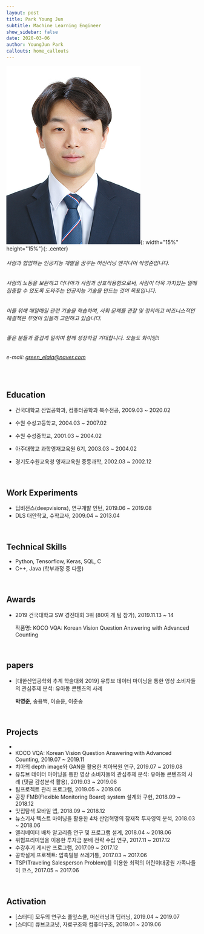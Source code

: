 ```yaml
---
layout: post
title: Park Young Jun
subtitle: Machine Learning Engineer
show_sidebar: false
date: 2020-03-06
author: YoungJun Park
callouts: home_callouts
---
```




![증명](/assets/img/pyj.jpg){: width="15%" height="15%"}{: .center}

<!--개인소개글. 나를 나타내는 한줄, 가치관 또는 하고싶은 것, 흥미있는 산업 및 학문 분야-->

<p></p>

###### 사람과 협업하는 인공지능 개발을 꿈꾸는 머신러닝 엔지니어 박영준입니다.

###### 사람의 노동을 보완하고 더나아가 사람과 상호작용함으로써, 사람이 더욱 가치있는 일에 집중할 수 있도록 도와주는 인공지능 기술을 만드는 것이 목표입니다.

###### 이를 위해 매일매일 관련 기술을 학습하며, 사회 문제를 관찰 및 정의하고 비즈니스적인 해결책은 무엇이 있을까 고민하고 있습니다.

###### 좋은 분들과 즐겁게 일하며 함께 성장하길 기대합니다. 오늘도 화이팅!!

<p></p>

###### e-mail:  green_elaia@naver.com

<br/>



## Education

- 건국대학교 산업공학과, 컴퓨터공학과 복수전공, 2009.03 ~ 2020.02

- 수원 수성고등학교, 2004.03 ~ 2007.02

- 수원 수성중학교, 2001.03 ~ 2004.02

  <p></p>

- 아주대학교 과학영재교육원 6기, 2003.03 ~ 2004.02
- 경기도수원교육청 영재교육원 중등과학, 2002.03 ~ 2002.12

<br/>



## Work Experiments

- 딥비전스(deepvisions), 연구개발 인턴, 2019.06 ~ 2019.08
- DLS 대안학교, 수학교사, 2009.04 ~ 2013.04

<br/>



## Technical Skills

<!--programming languages, framework-->

- Python, Tensorflow, Keras, SQL, C
- C++, Java (학부과정 중 다룸)

<br/>



## Awards

- 2019 건국대학교 SW 경진대회 3위 (80여 개 팀 참가), 2019.11.13 ~ 14

  작품명: KOCO VQA: Korean Vision Question Answering with Advanced Counting

<br/>



## papers

- [대한산업공학회 추계 학술대회 2019] 유튜브 데이터 마이닝을 통한 영상 소비자들의 관심주제 분석: 유아동 콘텐츠의 사례

  **박영준**, 송용백, 이승윤, 이준송

<br/>



## Projects

- <!--Genetic Algorithm을 활용한 로또 번호 예측기, 2020.02 ~ -->
- KOCO VQA: Korean Vision Question Answering with Advanced Counting, 2019.07 ~ 2019.11
- 치아의 depth image와 GAN을 활용한 치아복원 연구, 2019.07 ~ 2019.08 <!--논문구현하기-->
- 유튜브 데이터 마이닝을 통한 영상 소비자들의 관심주제 분석: 유아동 콘텐츠의 사례 (댓글 감성분석 활용), 2019.03 ~ 2019.06
- 팀프로젝트 관리 프로그램, 2019.05 ~ 2019.06
- 공장 FMB(Flexible Monitoring Board) system 설계와 구현, 2018.09 ~ 2018.12
- 맛집탐색 모바일 앱, 2018.09 ~ 2018.12
- 뉴스기사 텍스트 마이닝을 활용한 4차 산업혁명의 잠재적 투자영역 분석, 2018.03 ~ 2018.06
- 엘리베이터 배차 알고리즘 연구 및 프로그램 설계, 2018.04 ~ 2018.06
- 위험프리미엄을 이용한 투자금 분배 전략 수립 연구, 2017.11 ~ 2017.12
- 수강후기 게시판 프로그램, 2017.09 ~ 2017.12
- 공학설계 프로젝트: 압축밀봉 쓰레기통, 2017.03 ~ 2017.06
- TSP(Traveling Salesperson Problem)를 이용한 최적의 어린이대공원 가족나들이 코스, 2017.05 ~ 2017.06

<br/>



## Activation

- [스터디] 모두의 연구소 풀잎스쿨, 머신러닝과 딥러닝, 2019.04 ~ 2019.07
- [스터디] 큐브코코넛, 자료구조와 컴퓨터구조, 2019.01 ~ 2019.06



